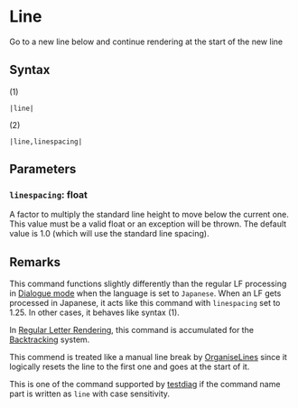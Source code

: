 # Line

Go to a new line below and continue rendering at the start of the new line

## Syntax

(1)

````
|line|
````

(2)

````
|line,linespacing|
````

## Parameters

### `linespacing`:  float

A factor to multiply the standard line height to move below the current one. This value must be a valid float or an exception will be thrown. The default value is 1.0 (which will use the standard line spacing).

## Remarks

This command functions slightly differently than the regular LF processing in [Dialogue mode](../Dialogue%20mode.md) when the language is set to `Japanese`. When an LF gets processed in Japanese, it acts like this command with `linespacing` set to 1.25. In other cases, it behaves like syntax (1).

In [Regular Letter Rendering](../Letter%20Rendering%20Methods/Regular%20Letter%20Rendering.md), this command is accumulated for the [Backtracking](../Related%20Systems/Backtracking.md) system.

This commend is treated like a manual line break by [OrganiseLines](../Related%20Systems/Automatic%20Line%20Breaks/OrganiseLines.md) since it logically resets the line to the first one and goes at the start of it.

This is one of the command supported by [testdiag](Testdiag.md) if the command name part is written as `line` with case sensitivity.
